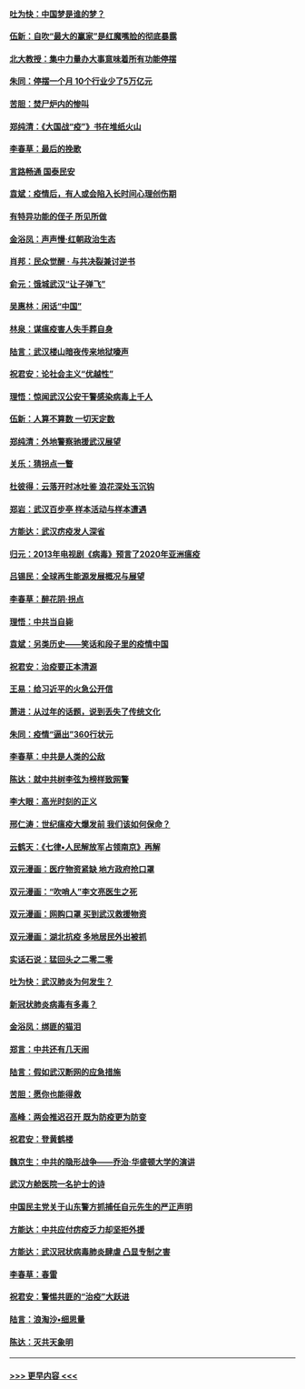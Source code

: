 #### [吐为快：中国梦是谁的梦？](../pages/nsc993/n11906564.md?t=03020131) 
#### [伍新：自吹“最大的赢家”是红魔嘴脸的彻底暴露](../pages/nsc993/n11906407.md?t=03020131) 
#### [北大教授：集中力量办大事意味着所有功能停摆](../pages/nsc993/n11904800.md?t=03020131) 
#### [朱同：停摆一个月 10个行业少了5万亿元](../pages/nsc993/n11904498.md?t=03020131) 
#### [苦胆：焚尸炉内的惨叫](../pages/nsc993/n11904479.md?t=03020131) 
#### [郑纯清：《大国战“疫”》书在堆纸火山](../pages/nsc993/n11904450.md?t=03020131) 
#### [李春草：最后的挽歌](../pages/nsc993/n11904441.md?t=03020131) 
#### [言路畅通 国泰民安](../pages/nsc993/n11904222.md?t=03020131) 
#### [袁斌：疫情后，有人或会陷入长时间心理创伤期](../pages/nsc993/n11901514.md?t=03020131) 
#### [有特异功能的侄子 所见所做](../pages/nsc993/n11901154.md?t=03020131) 
#### [金浴凤：声声慢‧红朝政治生态](../pages/nsc993/n11899553.md?t=03020131) 
#### [肖邦：民众觉醒 · 与共决裂兼讨逆书](../pages/nsc993/n11898435.md?t=03020131) 
#### [俞元：饿城武汉“让子弹飞”](../pages/nsc993/n11898344.md?t=03020131) 
#### [吴惠林：闲话“中国”](../pages/nsc993/n11898182.md?t=03020131) 
#### [林泉：谋瘟疫害人失手葬自身](../pages/nsc993/n11897892.md?t=03020131) 
#### [陆言：武汉楼山暗夜传来地狱嚎声](../pages/nsc993/n11897033.md?t=03020131) 
#### [祝君安：论社会主义“优越性”](../pages/nsc993/n11897005.md?t=03020131) 
#### [理悟：惊闻武汉公安干警感染病毒上千人](../pages/nsc993/n11896947.md?t=03020131) 
#### [伍新：人算不算数 一切天定数](../pages/nsc993/n11893372.md?t=03020131) 
#### [郑纯清：外地警察驰援武汉展望](../pages/nsc993/n11893115.md?t=03020131) 
#### [关乐：猜拐点一瞥](../pages/nsc993/n11893020.md?t=03020131) 
#### [杜彼得：云落开时冰吐鉴 浪花深处玉沉钩](../pages/nsc993/n11892107.md?t=03020131) 
#### [郑岩：武汉百步亭 样本活动与样本遭遇](../pages/nsc993/n11892310.md?t=03020131) 
#### [方能达：武汉疠疫发人深省](../pages/nsc993/n11891376.md?t=03020131) 
#### [归元：2013年电视剧《病毒》预言了2020年亚洲瘟疫](../pages/nsc993/n11891126.md?t=03020131) 
#### [吕锡民：全球再生能源发展概况与展望](../pages/nsc993/n11890613.md?t=03020131) 
#### [李春草：醉花阴·拐点](../pages/nsc993/n11890567.md?t=03020131) 
#### [理悟：中共当自毙](../pages/nsc993/n11890559.md?t=03020131) 
#### [袁斌：另类历史——笑话和段子里的疫情中国](../pages/nsc993/n11889243.md?t=03020131) 
#### [祝君安：治疫要正本清源](../pages/nsc993/n11889085.md?t=03020131) 
#### [王易：给习近平的火急公开信](../pages/nsc993/n11888225.md?t=03020131) 
#### [萧进：从过年的话题，说到丢失了传统文化](../pages/nsc993/n11887732.md?t=03020131) 
#### [朱同：疫情“逼出”360行状元](../pages/nsc993/n11887678.md?t=03020131) 
#### [李春草：中共是人类的公敌](../pages/nsc993/n11887656.md?t=03020131) 
#### [陈达：就中共树李弦为榜样致网警](../pages/nsc993/n11887625.md?t=03020131) 
#### [李大眼：高光时刻的正义](../pages/nsc993/n11887585.md?t=03020131) 
#### [邢仁涛：世纪瘟疫大爆发前 我们该如何保命？](../pages/nsc993/n11887535.md?t=03020131) 
#### [云鹤天：《七律▪人民解放军占领南京》再解](../pages/nsc993/n11887524.md?t=03020131) 
#### [双元漫画：医疗物资紧缺 地方政府抢口罩](../pages/nsc993/n11884744.md?t=03020131) 
#### [双元漫画：“吹哨人”李文亮医生之死](../pages/nsc993/n11884705.md?t=03020131) 
#### [双元漫画：网购口罩 买到武汉救援物资](../pages/nsc993/n11884670.md?t=03020131) 
#### [双元漫画：湖北抗疫 多地居民外出被抓](../pages/nsc993/n11884643.md?t=03020131) 
#### [实话石说：猛回头之二零二零](../pages/nsc993/n11883968.md?t=03020131) 
#### [吐为快：武汉肺炎为何发生？](../pages/nsc993/n11882180.md?t=03020131) 
#### [新冠状肺炎病毒有多毒？](../pages/nsc993/n11881790.md?t=03020131) 
#### [金浴凤：绑匪的猫泪](../pages/nsc993/n11880664.md?t=03020131) 
#### [郑言：中共还有几天闹](../pages/nsc993/n11880645.md?t=03020131) 
#### [陆言：假如武汉断网的应急措施](../pages/nsc993/n11880619.md?t=03020131) 
#### [苦胆：愿你也能得救](../pages/nsc993/n11880601.md?t=03020131) 
#### [高峰：两会推迟召开  既为防疫更为防变](../pages/nsc993/n11879977.md?t=03020131) 
#### [祝君安：登黄鹤楼](../pages/nsc993/n11880583.md?t=03020131) 
#### [魏京生：中共的隐形战争——乔治‧华盛顿大学的演讲](../pages/nsc993/n11879765.md?t=03020131) 
#### [武汉方舱医院一名护士的诗](../pages/nsc993/n11878480.md?t=03020131) 
#### [中国民主党关于山东警方抓捕任自元先生的严正声明](../pages/nsc993/n11877506.md?t=03020131) 
#### [方能达：中共应付疠疫乏力却坚拒外援](../pages/nsc993/n11877497.md?t=03020131) 
#### [方能达：武汉冠状病毒肺炎肆虐 凸显专制之害](../pages/nsc993/n11877475.md?t=03020131) 
#### [李春草：春雷](../pages/nsc993/n11876287.md?t=03020131) 
#### [祝君安：警惕共匪的“治疫”大跃进](../pages/nsc993/n11876084.md?t=03020131) 
#### [陆言：浪淘沙•细思量](../pages/nsc993/n11876071.md?t=03020131) 
#### [陈达：灭共天象明](../pages/nsc993/n11876063.md?t=03020131) 

----
#### [ >>> 更早内容 <<< ](../indexes/nsc993-earlier.md)
